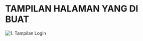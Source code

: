 <h1>TAMPILAN HALAMAN YANG DI BUAT</h1>    


![1. Tampilan Login](https://github.com/Erikfajar/bahan_ujikom/assets/123233294/9b7fe070-be64-4e1a-a229-7820b021e330)
